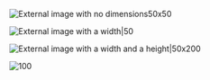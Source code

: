 ![External image with no dimensions50x50](https://history-computer.com/ModernComputer/Basis/images/Engelbart.jpg)

![External image with a width|50](https://history-computer.com/ModernComputer/Basis/images/Engelbart.jpg)

![External image with a width and a height|50x200](https://history-computer.com/ModernComputer/Basis/images/Engelbart.jpg)

![100](https://history-computer.com/ModernComputer/Basis/images/Engelbart.jpg)

